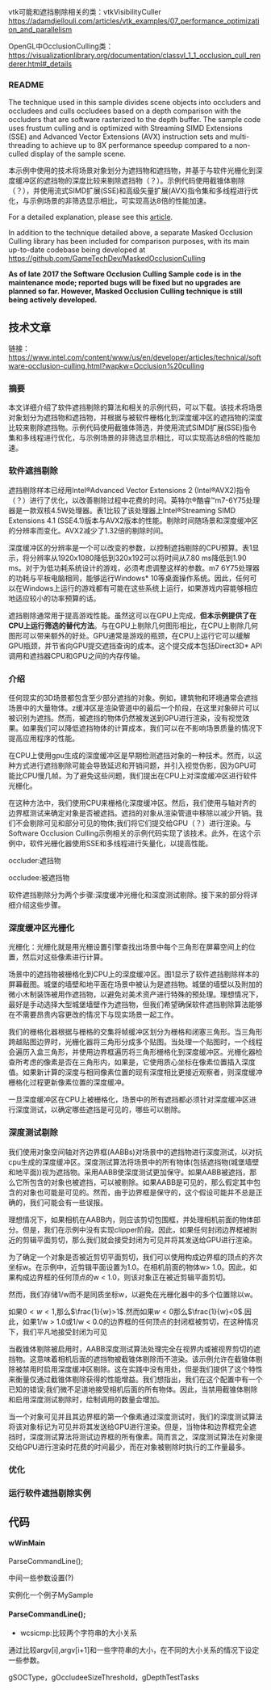 vtk可能和遮挡剔除相关的类：vtkVisibilityCuller https://adamdjellouli.com/articles/vtk_examples/07_performance_optimization_and_parallelism

OpenGL中OcclusionCulling类：https://visualizationlibrary.org/documentation/classvl_1_1_occlusion_cull_renderer.html#_details

### README

The technique used in this sample divides scene objects into occluders and occludees and culls occludees based on a depth comparison with the occluders that are software rasterized to the depth buffer. The sample code uses frustum culling and is optimized with Streaming SIMD Extensions (SSE) and Advanced Vector Extensions (AVX) instruction sets and multi-threading to achieve up to 8X performance speedup compared to a non-culled display of the sample scene.

本示例中使用的技术将场景对象划分为遮挡物和遮挡物，并基于与软件光栅化到深度缓冲区的遮挡物的深度比较来剔除遮挡物（？）。示例代码使用截锥体剔除（？），并使用流式SIMD扩展(SSE)和高级矢量扩展(AVX)指令集和多线程进行优化，与示例场景的非筛选显示相比，可实现高达8倍的性能加速。

For a detailed explanation, please see this [article](https://software.intel.com/en-us/articles/software-occlusion-culling).

In addition to the technique detailed above, a separate Masked Occlusion Culling library has been included for comparison purposes, with its main up-to-date codebase being developed at https://github.com/GameTechDev/MaskedOcclusionCulling

**As of late 2017 the Software Occlusion Culling Sample code is in the maintenance mode; reported bugs will be fixed but no upgrades are planned so far. However, Masked Occlusion Culling technique is still being actively developed.**

## 技术文章

链接：https://www.intel.com/content/www/us/en/developer/articles/technical/software-occlusion-culling.html?wapkw=Occlusion%20culling



### 摘要

本文详细介绍了软件遮挡剔除的算法和相关的示例代码，可以下载。该技术将场景对象划分为遮挡物和遮挡物，并根据与被软件栅格化到深度缓冲区的遮挡物的深度比较来剔除遮挡物。示例代码使用截锥体筛选，并使用流式SIMD扩展(SSE)指令集和多线程进行优化，与示例场景的非筛选显示相比，可以实现高达8倍的性能加速。

### 软件遮挡剔除

遮挡剔除样本已经用Intel®Advanced Vector Extensions 2 (Intel®AVX2)指令（？）进行了优化，以改善剔除过程中花费的时间。英特尔®酷睿™m7-6Y75处理器是一款双核4.5W处理器。表1比较了该处理器上Intel®Streaming SIMD Extensions 4.1 (SSE4.1)版本与AVX2版本的性能。剔除时间随场景和深度缓冲区的分辨率而变化。AVX2减少了1.32倍的剔除时间。

深度缓冲区的分辨率是一个可以改变的参数，以控制遮挡剔除的CPU预算。表1显示，将分辨率从1920x1080降低到320x192可以将时间从7.80 ms降低到1.90 ms。对于为低功耗系统设计的游戏，必须考虑调整这样的参数。m7 6Y75处理器的功耗与平板电脑相同，能够运行Windows* 10等桌面操作系统。因此，任何可以在Windows上运行的游戏都有可能在这些系统上运行，如果游戏内容能够相应地适应较小的功率预算的话。

遮挡剔除通常用于提高游戏性能。虽然这可以在GPU上完成，**但本示例提供了在CPU上运行筛选的替代方法**。与在GPU上剔除几何图形相比，在CPU上剔除几何图形可以带来额外的好处。GPU通常是游戏的瓶颈，在CPU上运行它可以缓解GPU瓶颈，并节省向GPU提交遮挡查询的成本。这个提交成本包括Direct3D* API调用和遮挡器CPU和GPU之间的内存传输。

### 介绍

任何现实的3D场景都包含至少部分遮挡的对象。例如，建筑物和环境通常会遮挡场景中的大量物体。z缓冲区是渲染管道中的最后一个阶段，在这里对象碎片可以被识别为遮挡。然而，被遮挡的物体仍然被发送到GPU进行渲染，没有视觉效果。如果我们可以降低遮挡物体的计算成本，我们可以在不影响场景质量的情况下提高应用程序的性能。

在CPU上使用gpu生成的深度缓冲区是早期检测遮挡对象的一种技术。然而，以这种方式进行遮挡剔除可能会导致延迟和开销问题，并引入视觉伪影，因为GPU可能比CPU慢几帧。为了避免这些问题，我们提出在CPU上对深度缓冲区进行软件光栅化。

在这种方法中，我们使用CPU来栅格化深度缓冲区。然后，我们使用与轴对齐的边界框测试来确定对象是否被遮挡。遮挡的对象从渲染管道中移除以减少开销。我们不会剔除可见和部分可见的物体;我们将它们提交给GPU（？）进行渲染。与Software Occlusion Culling示例相关的示例代码实现了该技术。此外，在这个示例中，软件光栅化器使用SSE和多线程进行矢量化，以提高性能。

occluder:遮挡物

occludee:被遮挡物

软件遮挡剔除分为两个步骤:深度缓冲光栅化和深度测试剔除。接下来的部分将详细介绍这些步骤。

### 深度缓冲区光栅化

光栅化：光栅化就是用光栅设置引擎查找出场景中每个三角形在屏幕空间上的位置，然后对这些像素进行计算。

场景中的遮挡物被栅格化到CPU上的深度缓冲区。图1显示了软件遮挡剔除样本的屏幕截图。城堡的墙壁和地平面在场景中被认为是遮挡物。城堡的墙壁以及附加的微小木制装饰被用作遮挡物，以避免对美术资产进行特殊的预处理。理想情况下，最好是手动选择大型城堡墙壁作为遮挡物，但我们希望确保软件遮挡剔除算法能够在不需要昂贵内容更改的情况下与现实场景一起工作。

我们的栅格化器根据与栅格的交集将帧缓冲区划分为栅格和闭塞三角形。当三角形跨越贴图边界时，光栅化器将三角形分成多个贴图。当处理一个贴图时，一个线程会遍历入盒三角形，并使用边界框遍历将三角形栅格化到深度缓冲区。光栅化器检查所考虑的像素是否在三角形内，如果是，它使用质心坐标在像素位置插入深度值。如果新计算的深度与相同像素位置的现有深度相比更接近观察者，则深度缓冲栅格化过程更新像素位置的深度缓冲。

一旦深度缓冲区在CPU上被栅格化，场景中的所有遮挡都必须针对深度缓冲区进行深度测试，以确定哪些遮挡是可见的，哪些可以剔除。

### 深度测试剔除

我们使用对象空间轴对齐边界框(AABBs)对场景中的遮挡物进行深度测试，以对抗cpu生成的深度缓冲区。深度测试算法将场景中的所有物体(包括遮挡物(城堡墙壁和地平面))视为遮挡物。采用AABB使深度测试更加保守。如果AABB被遮挡，那么它所包含的对象也被遮挡，可以被剔除。如果AABB是可见的，那么假定其中包含的对象也可能是可见的。然而，由于边界框是保守的，这个假设可能并不总是正确的，我们可能会有一些误报。

理想情况下，如果相机在AABB内，则应该剪切包围框，并处理相机前面的物体部分。但是，我们在示例中没有实现clipper阶段。因此，如果任何封闭边界框被附近的剪辑平面剪切，那么我们就会接受封闭为可见并将其发送给GPU进行渲染。

为了确定一个对象是否被近剪切平面剪切，我们可以使用构成边界框的顶点的齐次坐标w。在示例中，近剪辑平面设置为1.0。在相机前面的物体w> 1.0。因此，如果构成边界框的任何顶点的w < 1.0，则该对象正在被近剪辑平面剪切。

然而，我们存储1/w而不是同质坐标w，以避免在光栅化器中的多个位置除以w。

如果$0<w<1$,那么$\frac{1}{w}>1$.然而如果$w<0$那么$\frac{1}{w}<0$.因此，如果1/w > 1.0或1/w < 0.0的边界框的任何顶点的封闭框被剪切，在这种情况下，我们平凡地接受封闭为可见

当截锥体剔除被启用时，AABB深度测试算法处理完全在视界内或被视界剪切的遮挡物。这意味着相机后面的遮挡物被截锥体剔除而不渲染。该示例允许在截锥体剔除被禁用时启用深度缓冲区剔除。这在实践中没有用处，但是我们提供了这个特性来衡量仅通过截锥体剔除获得的性能增益。我们想指出，我们在这个配置中有一个已知的错误;我们微不足道地接受相机后面的所有物体。因此，当禁用截锥体剔除和启用深度测试剔除时，绘制调用的数量会增加。

当一个对象可见并且其边界框的第一个像素通过深度测试时，我们的深度测试算法将该对象标记为可见并将其发送给GPU进行渲染。但是，当物体和边界框完全遮挡时，深度测试算法将测试边界框的所有像素。简而言之，深度测试算法在对象提交给GPU进行渲染时花费的时间最少，而在对象被剔除时执行的工作量最多。

### 优化



### 运行软件遮挡剔除实例



## 代码

#### wWinMain

ParseCommandLine();

中间一些参数设置(?)

实例化一个例子MySample

#### ParseCommandLine();

- wcsicmp:比较两个字符串的大小关系

通过比较argv[i],argv[i+1]和一些字符串的大小，在不同的大小关系的情况下设定一些参数。

gSOCType，gOccludeeSizeThreshold，gDepthTestTasks
